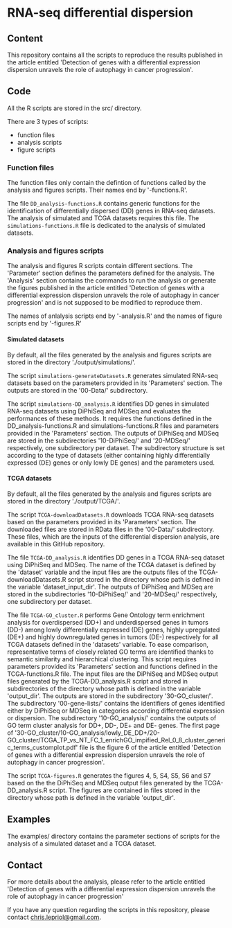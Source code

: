 # RNA-seq differential dispersion

## Content

This repository contains all the scripts to reproduce the results published in the article entitled 'Detection of genes with a differential expression dispersion unravels the role of autophagy in cancer progression'.

## Code

All the R scripts are stored in the src/ directory.

There are 3 types of scripts:

- function files
- analysis scripts
- figure scripts

### Function files

The function files only contain the defintion of functions called by the analysis and figures scripts. Their names end by '-functions.R'.

The file `DD_analysis-functions.R` contains generic functions for the identification of differentially dispersed (DD) genes in RNA-seq datasets. The analysis of simulated and TCGA datasets requires this file. The `simulations-functions.R` file is dedicated to the analysis of simulated datasets.

### Analysis and figures scripts

The analysis and figures R scripts contain different sections. The 'Parameter' section defines the parameters defined for the analysis. The 'Analysis' section contains the commands to run the analysis or generate the figures published in the article entitled 'Detection of genes with a differential expression dispersion unravels the role of autophagy in cancer progression' and is not supposed to be modified to reproduce them.

The names of anlalysis scripts end by '-analysis.R' and the names of figure scripts end by '-figures.R'

#### Simulated datasets

By default, all the files generated by the analysis and figures scripts are stored in the directory './output/simulations/'.

The script `simulations-generateDatasets.R` generates simulated RNA-seq datasets based on the parameters provided in its 'Parameters' section. The outputs are stored in the '00-Data/' subdirectory.

The script `simulations-DD_analysis.R` identifies DD genes in simulated RNA-seq datasets using DiPhiSeq and MDSeq and evaluates the performances of these methods. It requires the functions defined in the DD_analysis-functions.R and simulations-functions.R files and parameters provided in the 'Parameters' section. The outputs of DiPhiSeq and MDSeq are stored in the subdirectories '10-DiPhiSeq/' and '20-MDSeq/' respectively, one subdirectory per dataset. The subdirectory structure is set according to the type of datasets (either containing highly differentially expressed (DE) genes or only lowly DE genes) and the parameters used.

#### TCGA datasets

By default, all the files generated by the analysis and figures scripts are stored in the directory './output/TCGA/'.

The script `TCGA-downloadDatasets.R` downloads TCGA RNA-seq datasets based on the parameters provided in its 'Parameters' section. The downloaded files are stored in RData files in the '00-Data/' subdirectory. These files, which are the inputs of the differential dispersion analysis, are available in this GitHub repository.

The file `TCGA-DD_analysis.R` identifies DD genes in a TCGA RNA-seq dataset using DiPhiSeq and MDSeq. The name of the TCGA dataset is defined by the 'dataset' variable and the input files are the outputs files of the TCGA-downloadDatasets.R script stored in the directory whose path is defined in the variable 'dataset_input_dir'. The outputs of DiPhiSeq and MDSeq are stored in the subdirectories '10-DiPhiSeq/' and '20-MDSeq/' respectively, one subdirectory per dataset.

The file `TCGA-GO_cluster.R` performs Gene Ontology term enrichment analysis for overdispersed (DD+) and underdispersed genes in tumors (DD-) among lowly differentially expressed (DE) genes, highly upregulated (DE+) and highly downregulated genes in tumors (DE-) respectively for all TCGA datasets defined in the 'datasets' variable. To ease comparison, representative terms of closely related GO terms are identified thanks to semantic similarity and hierarchical clustering. This script requires parameters provided its 'Parameters' section and functions defined in the TCGA-functions.R file. The input files are the DiPhiSeq and MDSeq output files generated by the TCGA-DD_analysis.R script and stored in subdirectories of the directory whose path is defined in the variable 'output_dir'. The outputs are stored in the subdirectory '30-GO_cluster/'. The subdirectory '00-gene-lists/' contains the identifiers of genes identified either by DiPhiSeq or MDSeq in categories according differential expression or dispersion. The subdirectory '10-GO_analysis/' contains the outputs of GO term cluster analysis for DD+, DD-, DE+ and DE- genes. The first page of '30-GO_cluster/10-GO_analysis/lowly_DE_DD+/20-GO_cluster/TCGA_TP_vs_NT_FC_1_enrichGO_impified_Rel_0_8_cluster_generic_terms_customplot.pdf' file is the figure 6 of the article entitled 'Detection of genes with a differential expression dispersion unravels the role of autophagy in cancer progression'.

The script `TCGA-figures.R` generates the figures 4, 5, S4, S5, S6 and S7 based on the the DiPhiSeq and MDSeq output files generated by the TCGA-DD_analysis.R script. The figures are contained in files stored in the directory whose path is defined in the variable 'output_dir'.

## Examples

The examples/ directory contains the parameter sections of scripts for the analysis of a simulated dataset and a TCGA dataset.

## Contact

For more details about the analysis, please refer to the article entitled 'Detection of genes with a differential expression dispersion unravels the role of autophagy in cancer progression'

If you have any question regarding the scripts in this repository, please contact chris.lepriol@gmail.com.

